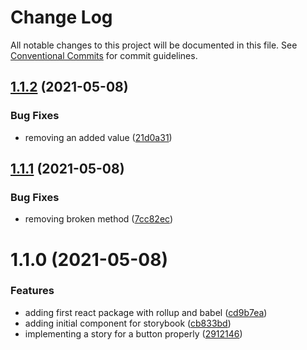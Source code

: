 # Change Log

All notable changes to this project will be documented in this file.
See [Conventional Commits](https://conventionalcommits.org) for commit guidelines.

## [1.1.2](https://github.com/eggdev/component-library/compare/@eggdev/react-components@1.1.1...@eggdev/react-components@1.1.2) (2021-05-08)


### Bug Fixes

* removing an added value ([21d0a31](https://github.com/eggdev/component-library/commit/21d0a31875cc7f06aff133eaf01dd03af4959452))





## [1.1.1](https://github.com/eggdev/component-library/compare/@eggdev/react-components@1.1.0...@eggdev/react-components@1.1.1) (2021-05-08)


### Bug Fixes

* removing broken method ([7cc82ec](https://github.com/eggdev/component-library/commit/7cc82ec99b770e0c93801e921c0995a315a38ded))





# 1.1.0 (2021-05-08)


### Features

* adding first react package with rollup and babel ([cd9b7ea](https://github.com/eggdev/component-library/commit/cd9b7eadf4fd7eeb5f9b862b1b3f2e165c46272e))
* adding initial component for storybook ([cb833bd](https://github.com/eggdev/component-library/commit/cb833bdf3dbe7fc9c2f8b9c8a87afed9772aa44e))
* implementing a story for a button properly ([2912146](https://github.com/eggdev/component-library/commit/2912146272e412821424c41f0508fb2b76ef8f7f))
